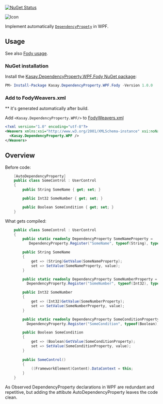 [![NuGet Status](http://img.shields.io/nuget/v/PropertyChanged.Fody.svg?style=flat&max-age=86400)](https://www.nuget.org/packages/Kasay.DependencyProperty.WPF.Fody/)

![Icon](https://raw.githubusercontent.com/robinzevallos/Kasay.DependencyProperty.WPF.Fody/master/kasay_icon.png)
      
Implement automatically [`DependencyPropety`](https://docs.microsoft.com/en-us/dotnet/framework/wpf/advanced/how-to-implement-a-dependency-property) in WPF.

## Usage

See also [Fody usage](https://github.com/Fody/Fody#usage).

### NuGet installation

Install the [Kasay.DependencyProperty.WPF.Fody NuGet package](https://www.nuget.org/packages/Kasay.DependencyProperty.WPF.Fody/):

```powershell
PM> Install-Package Kasay.DependencyProperty.WPF.Fody -Version 1.0.0	
```
### Add to FodyWeavers.xml
** it's generated automatically after build.

Add `<Kasay.DependencyProperty.WPF/>` to [FodyWeavers.xml](https://github.com/Fody/Fody#add-fodyweaversxml)

```xml
<?xml version="1.0" encoding="utf-8"?>
<Weavers xmlns:xsi="http://www.w3.org/2001/XMLSchema-instance" xsi:noNamespaceSchemaLocation="FodyWeavers.xsd">
  <Kasay.DependencyProperty.WPF />
</Weavers>
```

## Overview

Before code:

```csharp
    [AutoDependencyProperty]
    public class SomeControl : UserControl
    {
        public String SomeName { get; set; }

        public Int32 SomeNumber { get; set; }

        public Boolean SomeCondition { get; set; }
    }
```

What gets compiled:

```csharp
    public class SomeControl : UserControl
    {
        public static readonly DependencyProperty SomeNameProperty =
           DependencyProperty.Register("SomeName", typeof(String), typeof(SomeControl));

        public String SomeName
        {
            get => (String)GetValue(SomeNameProperty);
            set => SetValue(SomeNameProperty, value);
        }

        public static readonly DependencyProperty SomeNumberProperty =
          DependencyProperty.Register("SomeNumber", typeof(Int32), typeof(SomeControl));

        public Int32 SomeNumber
        {
            get => (Int32)GetValue(SomeNumberProperty);
            set => SetValue(SomeNumberProperty, value);
        }

        public static readonly DependencyProperty SomeConditionProperty =
          DependencyProperty.Register("SomeCondition", typeof(Boolean), typeof(SomeControl));

        public Boolean SomeCondition
        {
            get => (Boolean)GetValue(SomeConditionProperty);
            set => SetValue(SomeConditionProperty, value);
        }
        
        public SomeControl()
        {
            ((FrameworkElement)Content).DataContext = this;
        }
    }
```
As Observed DependencyProperty declarations in WPF are redundant and repetitive, but adding the attibute AutoDependencyProperty leaves the code clean.
